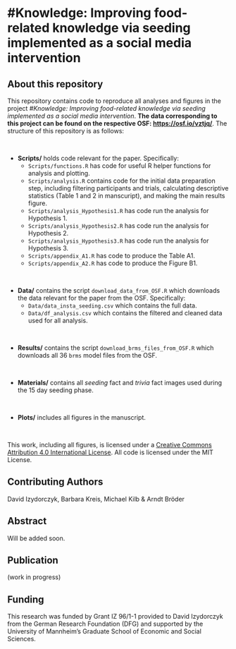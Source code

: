 # \#Knowledge: Improving food-related knowledge via seeding implemented as a social media intervention

## About this repository
This repository contains code to reproduce all analyses and figures in the project *\#Knowledge: Improving food-related knowledge via seeding implemented as a social media intervention*. **The data corresponding to this project can be found on the respective OSF: https://osf.io/vztjq/**. The structure of this repository is as follows:

<br>

- **Scripts/** holds code relevant for the paper. Specifically:
    - `Scripts/functions.R` has code for useful R helper functions for analysis and plotting.
    - `Scripts/analysis.R` contains code for the initial data preparation step, including filtering participants and trials, calculating descriptive statistics (Table 1 and 2 in manscuript), and making the main results figure.
    - `Scripts/analysis_Hypothesis1.R` has code run the analysis for Hypothesis 1.
    - `Scripts/analysis_Hypothesis2.R` has code run the analysis for Hypothesis 2.
    - `Scripts/analysis_Hypothesis3.R` has code run the analysis for Hypothesis 3.
    - `Scripts/appendix_A1.R` has code to produce the Table A1.
    - `Scripts/appendix_A2.R` has code to produce the Figure B1.

<br>

- **Data/** contains the script `download_data_from_OSF.R` which downloads the data relevant for the paper from the OSF. Specifically:
    - `Data/data_insta_seeding.csv` which contains the full data.
    - `Data/df_analysis.csv` which contains the filtered and cleaned data used for all analysis.

<br>
    
- **Results/** contains the script `download_brms_files_from_OSF.R` which downloads all 36 `brms` model files from the OSF.

<br>

- **Materials/** contains all *seeding* fact and *trivia* fact images used during the 15 day seeding phase.

<br>

- **Plots/** includes all figures in the manuscript. 

<br>


This work, including all figures, is licensed under a <a rel="license" href="http://creativecommons.org/licenses/by/4.0/">Creative Commons Attribution 4.0 International License</a>.  All code is licensed under the MIT License.

## Contributing Authors
David Izydorczyk, Barbara Kreis, Michael Kilb & Arndt Bröder

## Abstract
Will be added soon.

## Publication
(work in progress)

## Funding
This research was funded by Grant IZ 96/1-1 provided to David Izydorczyk from the German Research Foundation (DFG) and supported by the University of Mannheim’s Graduate School of Economic and Social Sciences.


